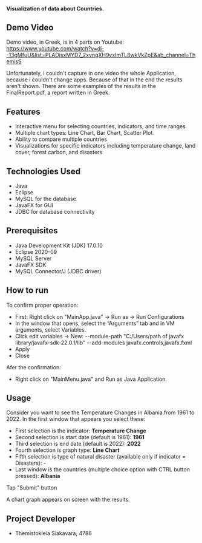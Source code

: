 #### **Visualization of data about Countries.**

## Demo Video
Demo video, in Greek, is in 4 parts on Youtube: https://www.youtube.com/watch?v=di--13gMfuU&list=PLADjsxMYD7_2xvngXH9vxImTL8wkVkZpE&ab_channel=ThemisS

Unfortunately, i couldn't capture in one video the whole Application, because i couldn't change apps. Because of that in the end the results aren't shown.
There are some examples of the results in the FinalReport.pdf, a report written in Greek.

## Features
- Interactive menu for selecting countries, indicators, and time ranges
- Multiple chart types: Line Chart, Bar Chart, Scatter Plot
- Ability to compare multiple countries
- Visualizations for specific indicators including temperature change, land cover, forest carbon, and disasters

## Technologies Used
- Java
- Eclipse
- MySQL for the database
- JavaFX for GUI
- JDBC for database connectivity

## Prerequisites
- Java Development Kit (JDK) 17.0.10
- Eclipse 2020-09
- MySQL Server
- JavaFX SDK
- MySQL Connector/J (JDBC driver)

## How to run
To confirm proper operation:
- First: Right click on "MainApp.java" -> Run as -> Run Configurations
- In the window that opens, select the “Arguments” tab and 
in VM arguments, select Variables. 
- Click edit variables → New: --module-path
"C:/Users/path of javafx library/javafx-sdk-22.0.1/lib" --add-modules
javafx.controls,javafx.fxml
- Apply
- Close

Afer the confirmation:
- Right click on "MainMenu.java" and Run as Java Application.

## Usage
Consider you want to see the Temperature Changes in Albania from 1961 to 2022.
In the first window that appears you select these:
- First selection is the indicator: **Temperature Change**
- Second selection is start date (default is 1961): **1961**
- Third selection is end date (default is 2022): **2022**
- Fourth selection is graph type: **Line Chart**
- Fifth selection is type of natural disaster (available only if indicator = Disasters): -
- Last window is the countries (multiple choice option with CTRL button pressed): **Albania**


Tap "Submit" button

A chart graph appears on screen with the results.

## Project Developer
- Themistokleia Siakavara, 4786
